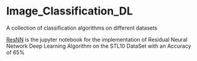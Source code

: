# Image_Classification_DL
A collection of classification algorithms on different datasets  

[ResNN](https://github.com/S1R3S1D/Image_Classification_DL/blob/main/ResNN.ipynb) is the jupyter notebook for the implementation of Residual Neural Network Deep Learning Algorithm on the STL10 DataSet with an Accuracy of 65%
